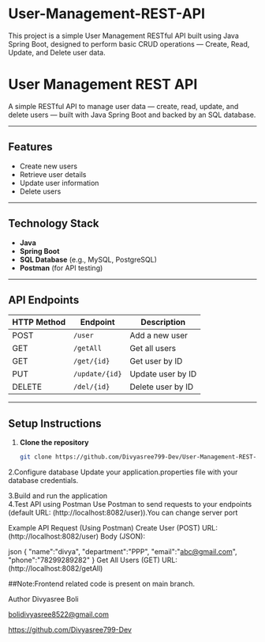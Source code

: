 # User-Management-REST-API
This project is a simple User Management RESTful API built using Java Spring Boot, designed to perform basic CRUD operations — Create, Read, Update, and Delete user data.
# User Management REST API

A simple RESTful API to manage user data — create, read, update, and delete users — built with Java Spring Boot and backed by an SQL database.

---

## Features

- Create new users  
- Retrieve user details  
- Update user information  
- Delete users

---

## Technology Stack

- **Java**  
- **Spring Boot**  
- **SQL Database** (e.g., MySQL, PostgreSQL)  
- **Postman** (for API testing)

---

## API Endpoints

| HTTP Method | Endpoint          | Description           |
|-------------|-------------------|-----------------------|
| POST        | `/user`          | Add a new user        |
| GET         | `/getAll`          | Get all users         |
| GET         | `/get/{id}`     | Get user by ID        |
| PUT         | `/update/{id}`     | Update user by ID     |
| DELETE      | `/del/{id}`     | Delete user by ID     |

---

## Setup Instructions

1. **Clone the repository**  
   ```bash
   git clone https://github.com/Divyasree799-Dev/User-Management-REST-API.git

2.Configure database
Update your application.properties  file with your database credentials.

3.Build and run the application   
4.Test API using Postman
Use Postman to send requests to your endpoints (default URL: (http://localhost:8082/user)).You can change server port

Example API Request (Using Postman)
Create User (POST)
URL: (http://localhost:8082/user)
Body (JSON):

json
{
    "name":"divya",
    "department":"PPP",
    "email":"abc@gmail.com",
    "phone":"78299289282"
}
Get All Users (GET)
URL: (http://localhost:8082/getAll)

##Note:Frontend related code is present on main branch.

Author
Divyasree Boli

bolidivyasree8522@gmail.com

https://github.com/Divyasree799-Dev



